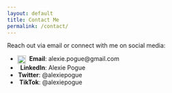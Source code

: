 ```yaml
---
layout: default
title: Contact Me
permalink: /contact/
---
```




Reach out via email or connect with me on social media:

<ul class="contact-list">
    <li>
        <a href="mailto:alexie.pogue@gmail.com" target="_blank" style="text-decoration: none; color: inherit;">
            <img src="https://upload.wikimedia.org/wikipedia/commons/4/4e/Gmail_Icon.png" alt="Gmail" style="width:20px;height:20px;vertical-align:middle;margin-right:4px;">
            <strong>Email</strong>: alexie.pogue@gmail.com
        </a>
    </li>
    <li>
        <a href="https://www.linkedin.com/in/alexie-pogue-38204b49/" target="_blank" style="text-decoration: none; color: inherit;">
            <i class="fab fa-linkedin" style="color: #0e76a8; font-size: 20px; vertical-align: middle; margin-right: 7px;"></i>
            <strong>LinkedIn</strong>: Alexie Pogue
        </a>
    </li>
    <li>
        <a href="https://x.com/alexiepogue" target="_blank" style="text-decoration: none; color: inherit;">
            <i class="fab fa-twitter" style="color: #1DA1F2; font-size: 20px; vertical-align: middle; margin-right: 2px;"></i>
            <strong>Twitter</strong>: @alexiepogue
        </a>
    </li>
    <li>
        <a href="https://www.tiktok.com/@alexiepogue" target="_blank" style="text-decoration: none; color: inherit;">
            <i class="fab fa-tiktok" style="color: #000000; font-size: 20px; vertical-align: middle; margin-right: 5px;"></i>
            <strong>TikTok</strong>: @alexiepogue
        </a>
    </li>
</ul>

